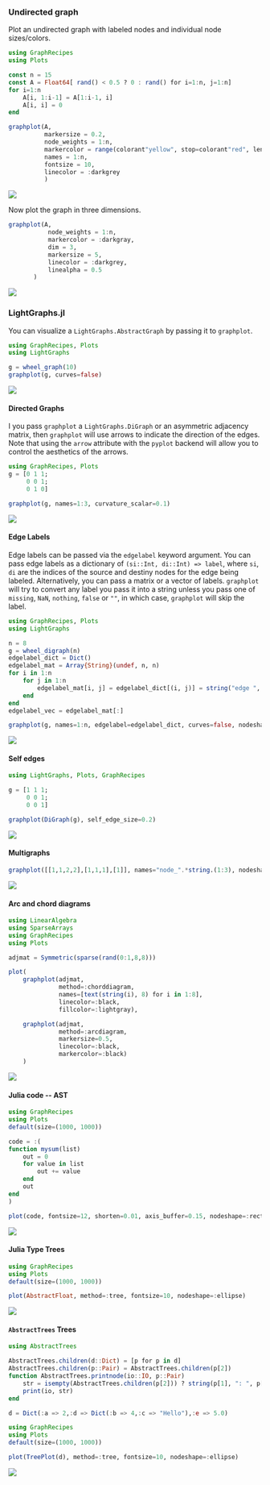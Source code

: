 ### Undirected graph
Plot an undirected graph with labeled nodes and individual node sizes/colors.
```julia
using GraphRecipes
using Plots

const n = 15
const A = Float64[ rand() < 0.5 ? 0 : rand() for i=1:n, j=1:n]
for i=1:n
    A[i, 1:i-1] = A[1:i-1, i]
    A[i, i] = 0
end

graphplot(A,
          markersize = 0.2,
          node_weights = 1:n,
          markercolor = range(colorant"yellow", stop=colorant"red", length=n),
          names = 1:n,
          fontsize = 10,
          linecolor = :darkgrey
          )
```

![](https://user-images.githubusercontent.com/8610352/74630965-9abefd00-51c0-11ea-921d-f0dc3e8f8651.png)

Now plot the graph in three dimensions.
```julia
graphplot(A,
           node_weights = 1:n,
           markercolor = :darkgray,
           dim = 3,
           markersize = 5,
           linecolor = :darkgrey,
           linealpha = 0.5
       )

```

![](https://user-images.githubusercontent.com/8610352/74630887-7105d600-51c0-11ea-9d1c-3c3c65d728e7.png)

### LightGraphs.jl
You can visualize a `LightGraphs.AbstractGraph` by passing it to `graphplot`.
```julia
using GraphRecipes, Plots
using LightGraphs

g = wheel_graph(10)
graphplot(g, curves=false)
```

![](https://user-images.githubusercontent.com/8610352/74631053-de196b80-51c0-11ea-8cba-ddbdc2c6312f.png)
#### Directed Graphs
I you pass `graphplot` a `LightGraphs.DiGraph` or an asymmetric adjacency matrix, then `graphplot` will use arrows to indicate the direction of the edges. Note that using the `arrow` attribute with the `pyplot` backend will allow you to control the aesthetics of the arrows.
```julia
using GraphRecipes, Plots
g = [0 1 1;
     0 0 1;
     0 1 0]

graphplot(g, names=1:3, curvature_scalar=0.1)
```

![](https://user-images.githubusercontent.com/8610352/74631107-04d7a200-51c1-11ea-87c1-be9cbf1b02eb.png)
#### Edge Labels
Edge labels can be passed via the `edgelabel` keyword argument. You can pass edge labels
as a dictionary of `(si::Int, di::Int) => label`, where `si`, `di` are the indices of the source and destiny nodes for the edge being labeled. Alternatively, you can pass a matrix or a vector of labels. `graphplot` will try to convert any label you pass it into a string unless you pass one of `missing`, `NaN`, `nothing`, `false` or `""`, in which case, `graphplot` will skip the label.

```julia
using GraphRecipes, Plots
using LightGraphs

n = 8
g = wheel_digraph(n)
edgelabel_dict = Dict()
edgelabel_mat = Array{String}(undef, n, n)
for i in 1:n
    for j in 1:n
        edgelabel_mat[i, j] = edgelabel_dict[(i, j)] = string("edge ", i, " to ", j)
    end
end
edgelabel_vec = edgelabel_mat[:]

graphplot(g, names=1:n, edgelabel=edgelabel_dict, curves=false, nodeshape=:rect)  # Or edgelabel=edgelabel_mat, or edgelabel=edgelabel_vec.
```

![](https://user-images.githubusercontent.com/8610352/74631218-4b2d0100-51c1-11ea-8cd0-ecb7daac4ebb.png)
#### Self edges
```julia
using LightGraphs, Plots, GraphRecipes

g = [1 1 1;
     0 0 1;
     0 0 1]

graphplot(DiGraph(g), self_edge_size=0.2)
```
![](https://user-images.githubusercontent.com/8610352/74634698-44a28780-51c9-11ea-849a-bd2d675bea73.png)
#### Multigraphs
```julia
graphplot([[1,1,2,2],[1,1,1],[1]], names="node_".*string.(1:3), nodeshape=:circle, self_edge_size=0.25)
```
![](https://user-images.githubusercontent.com/8610352/74631260-67c93900-51c1-11ea-8f78-057be37388be.png)
#### Arc and chord diagrams

```julia
using LinearAlgebra
using SparseArrays
using GraphRecipes
using Plots

adjmat = Symmetric(sparse(rand(0:1,8,8)))

plot(
    graphplot(adjmat,
              method=:chorddiagram,
              names=[text(string(i), 8) for i in 1:8],
              linecolor=:black,
              fillcolor=:lightgray),

    graphplot(adjmat,
              method=:arcdiagram,
              markersize=0.5,
              linecolor=:black,
              markercolor=:black)
    )

```
![](https://user-images.githubusercontent.com/8610352/74631298-82031700-51c1-11ea-8149-c304ac667cea.png)


#### Julia code -- AST

```julia
using GraphRecipes
using Plots
default(size=(1000, 1000))

code = :(
function mysum(list)
    out = 0
    for value in list
        out += value
    end
    out
end
)

plot(code, fontsize=12, shorten=0.01, axis_buffer=0.15, nodeshape=:rect)

```

![](https://user-images.githubusercontent.com/8610352/74631335-96471400-51c1-11ea-9721-c1167d565417.png)

#### Julia Type Trees

```julia
using GraphRecipes
using Plots
default(size=(1000, 1000))

plot(AbstractFloat, method=:tree, fontsize=10, nodeshape=:ellipse)

```
![](https://user-images.githubusercontent.com/8610352/74631370-ae1e9800-51c1-11ea-9871-99a618e7ba34.png)


#### `AbstractTrees` Trees

```julia
using AbstractTrees

AbstractTrees.children(d::Dict) = [p for p in d]
AbstractTrees.children(p::Pair) = AbstractTrees.children(p[2])
function AbstractTrees.printnode(io::IO, p::Pair)
    str = isempty(AbstractTrees.children(p[2])) ? string(p[1], ": ", p[2]) : string(p[1], ": ")
    print(io, str)
end

d = Dict(:a => 2,:d => Dict(:b => 4,:c => "Hello"),:e => 5.0)

using GraphRecipes
using Plots
default(size=(1000, 1000))

plot(TreePlot(d), method=:tree, fontsize=10, nodeshape=:ellipse)

```
![](https://user-images.githubusercontent.com/8610352/74631477-f1790680-51c1-11ea-878b-b4c92cbf6f85.png)
